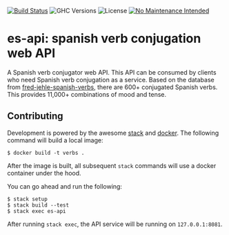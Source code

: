 [![Build Status](https://travis-ci.org/lwm/es-api.svg)][1]
![GHC Versions](https://img.shields.io/badge/GHC-7.10.2-brightgreen.svg)
![License](https://img.shields.io/badge/license-AGPLv3-brightgreen.svg)
[![No Maintenance Intended](http://unmaintained.tech/badge.svg)](http://unmaintained.tech/)

# es-api: spanish verb conjugation web API
A Spanish verb conjugator web API. This API can be consumed by clients who need
Spanish verb conjugation as a service. Based on the database from
[fred-jehle-spanish-verbs][2], there are 600+ conjugated Spanish verbs. This
provides 11,000+ combinations of mood and tense.

## Contributing
Development is powered by the awesome [stack][5] and [docker][7]. The following
command will build a local image:

    $ docker build -t verbs .

After the image is built, all subsequent ``stack`` commands will use a docker
container under the hood.

You can go ahead and run the following:

    $ stack setup
    $ stack build --test
    $ stack exec es-api

After running ``stack exec``, the API service will be running on ``127.0.0.1:8081``.

[1]: https://travis-ci.org/lwm/es-api
[2]: https://github.com/ghidinelli/fred-jehle-spanish-verbs
[3]: https://hackage.haskell.org/package/postgresql-simple-0.4.10.0
[4]: https://haskell-servant.github.io/
[5]: https://github.com/commercialhaskell/stack
[6]: https://github.com/lwm/es-api/issues/6
[7]: https://www.docker.com/
[8]: https://github.com/lwm/es-api/issues/8
